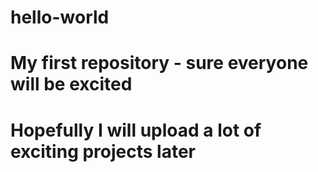 # hello-world
# My first repository - sure everyone will be excited
# Hopefully I will upload a lot of exciting projects later
